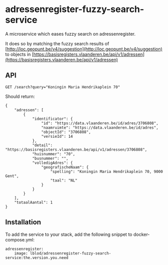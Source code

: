 # adressenregister-fuzzy-search-service

A microservice which eases fuzzy search on adressenregister.

It does so by matching the fuzzy search results of [http://loc.geopunt.be/v4/suggestion](http://loc.geopunt.be/v4/suggestion) to objects in [https://basisregisters.vlaanderen.be/api/v1/adressen](https://basisregisters.vlaanderen.be/api/v1/adressen)

## API
```
GET /search?query="Koningin Maria Hendrikaplein 70"
```

Should return:

```
{
    "adressen": [
        {
            "identificator": {
                "id": "https://data.vlaanderen.be/id/adres/3706808",
                "naamruimte": "https://data.vlaanderen.be/id/adres",
                "objectId": "3706808",
                "versieId": 14
            },
            "detail": "https://basisregisters.vlaanderen.be/api/v1/adressen/3706808",
            "huisnummer": "70",
            "busnummer": "",
            "volledigAdres": {
                "geografischeNaam": {
                    "spelling": "Koningin Maria Hendrikaplein 70, 9000 Gent",
                    "taal": "NL"
                }
            }
        }
    ],
    "totaalAantal": 1
}
```

## Installation
To add the service to your stack, add the following snippet to docker-compose.yml:
```
adressenregister:
    image: lblod/adressenregister-fuzzy-search-service:the.version.you.need
```
